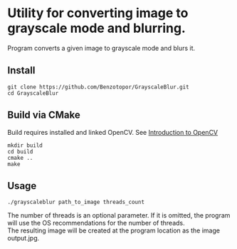# Utility for converting image to grayscale mode and blurring.
Program converts a given image to grayscale mode and blurs it.
## Install
```
git clone https://github.com/Benzotopor/GrayscaleBlur.git
cd GrayscaleBlur
```
## Build via CMake
Build requires installed and linked OpenCV. See [Introduction to OpenCV](https://docs.opencv.org/master/df/d65/tutorial_table_of_content_introduction.html)
```
mkdir build
cd build
cmake ..
make
```
## Usage
```
./grayscaleblur path_to_image threads_count
```
The number of threads is an optional parameter. If it is omitted, the program will use the OS recommendations for the number of threads.\
The resulting image will be created at the program location as the image output.jpg.
